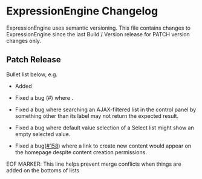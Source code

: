 # ExpressionEngine Changelog

ExpressionEngine uses semantic versioning. This file contains changes to ExpressionEngine since the last Build / Version release for PATCH version changes only.

## Patch Release

Bullet list below, e.g.
   - Added <new feature>
   - Fixed a bug (#<linked issue number>) where <bug behavior>.

- Fixed a bug where searching an AJAX-filtered list in the control panel by something other than its label may not return the expected result.
- Fixed a bug where default value selection of a Select list might show an empty selected value.
- Fixed a bug([\#158](https://github.com/ExpressionEngine/ExpressionEngine/issues/158)) where a link to create new content would appear on the homepage despite content creation permissions.

EOF MARKER: This line helps prevent merge conflicts when things are
added on the bottoms of lists

